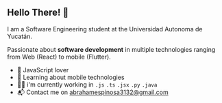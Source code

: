 ## Hello There! 👋

I am a Software Engineering student at the Universidad Autonoma de Yucatán. 

Passionate about **software development** in multiple technologies ranging from Web (React) to mobile (Flutter).

+ 💛 JavaScript lover 
+ 🌱 Learning about mobile technologies
+ 👨‍💻 i'm currently working in `.js` `.ts` `.jsx` `.py` `.java` 
+ 📬 Contact me on abrahamespinosa3132@gmail.com
